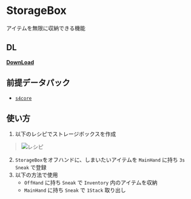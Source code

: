 # StorageBox
 
アイテムを無限に収納できる機能

## DL
[__DownLoad__](https://github.com/Kvr0/StorageBox/releases/latest/StorageBox.zip)

## 前提データパック
- [`s4core`](https://github.com/Kvr0/s4core)

## 使い方
1. 以下のレシピでストレージボックスを作成
> ![レシピ](https://user-images.githubusercontent.com/95079956/157742312-5112912d-1407-4854-ad7d-fcb97ceca54b.png)
2. `StorageBox`をオフハンドに、しまいたいアイテムを `MainHand` に持ち `3s` `Sneak` で登録
3. 以下の方法で使用
    - `OffHand` に持ち `Sneak` で `Inventory` 内のアイテムを収納
    - `MainHand` に持ち `Sneak` で `1Stack` 取り出し
